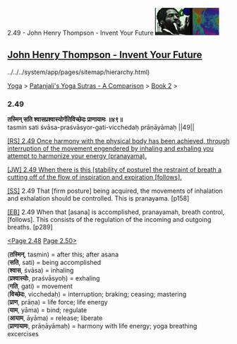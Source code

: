 2.49 - John Henry Thompson - Invent Your Future [![John Henry Thompson - Invent Your Future](../../../_/rsrc/1329567069254/config/customLogo.gif-revision=6.png)](../../../index.html)

[John Henry Thompson - Invent Your Future](../../../index.html)
---------------------------------------------------------------

../../../system/app/pages/sitemap/hierarchy.html)
    

[Yoga](../../../yoga.html)‎ > ‎[Patanjali's Yoga Sutras - A Comparison](../../patanjani.html)‎ > ‎[Book 2](../book-2.html)‎ > ‎

### 2.49

**तस्मिन् सति श्वासप्रश्वास्योर्गतिविच्छेदः प्राणायामः ॥४९॥**  
tasmin sati śvāsa-praśvāsyor-gati-vicchedaḥ prāṇāyāmaḥ ||49||  
  
  
[\[RS\] 2.49 Once harmony with the physical body has been achieved, through interruption of the movement engendered by inhaling and exhaling you attempt to harmonize your energy (pranayama).](http://www.ashtangayoga.info/philosophy/yoga-sutra-patanjali/chapter-2/item/tasmin-sati-shvasa-prashvasyor-gati-vichchhedah/)  
  
[\[JW\] 2.49 When there is this \[stability of posture\] the restraint of breath a cutting off of the flow of inspiration and expiration \[follows\].](http://books.google.com/books?id=YzFImjtOxUwC&pg=PA193&ci=112%2C175%2C720%2C73&source=bookclip)  
  
[\[SS\]](http://www.amazon.com/Yoga-Sutras-Patanjali-Commentary-Satchidananda/dp/0932040381) 2.49 That \[firm posture\] being acquired, the movements of inhalation and exhalation should be controlled. This is pranayama. \[p158\]  
  
[\[EB\]](http://www.amazon.com/Yoga-Sutras-Patanjali-Translation-Commentary/dp/0865477361/ref=sr_1_1?ie=UTF8&s=books&qid=1250508322&sr=1-1) 2.49 When that \[asana\] is accomplished, pranayamah, breath control, \[follows\]. This consists of the regulation of the incoming and outgoing breaths. \[p289\]  
  
  
[<Page 2.48](248.html)  [Page 2.50>](250.html)  
  
  

(**तस्मिन्**, tasmin) = after this; after asana  
(**सति**, sati) = being accomplished  
(**श्वास**, śvāsa) = inhaling  
(**प्रश्वास्योः**, praśvāsyoḥ) = exhaling  
(**गति**, gati) = movement  
(**विच्छेदः**, vicchedaḥ) = interruption; braking; ceasing; mastering  
(**प्राण**, prāṇa) = life force; life energy  
(**याम**, yāma) = bind; regulate  
(**आयाम**, āyāma) = release; liberate  
(**प्राणायामः**, prāṇāyāmaḥ) = harmony with life energy; yoga breathing excercises

